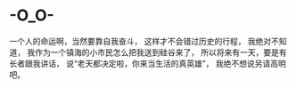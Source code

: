# -O_O-

一个人的命运啊，当然要靠自我奋斗，
这样才不会错过历史的行程，
我绝对不知道，
我作为一个镇海的小市民怎么把我送到硅谷来了，
所以将来有一天，要是有长者跟我讲话，
说“老天都决定啦，你来当生活的真英雄”，
我绝不想说另请高明吧。
